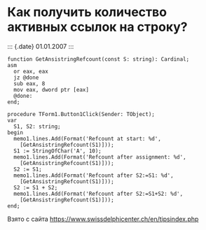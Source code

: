 Как получить количество активных ссылок на строку?
==================================================

::: {.date}
01.01.2007
:::

    function GetAnsistringRefcount(const S: string): Cardinal;
    asm
      or eax, eax
      jz @done
      sub eax, 8
      mov eax, dword ptr [eax]
      @done:
    end;
     
    procedure TForm1.Button1Click(Sender: TObject);
    var
      S1, S2: string;
    begin
      memo1.lines.Add(Format('Refcount at start: %d',
        [GetAnsistringRefcount(S1)]));
      S1 := StringOfChar('A', 10);
      memo1.lines.Add(Format('Refcount after assignment: %d',
        [GetAnsistringRefcount(S1)]));
      S2 := S1;
      memo1.lines.Add(Format('Refcount after S2:=S1: %d',
        [GetAnsistringRefcount(S1)]));
      S2 := S1 + S2;
      memo1.lines.Add(Format('Refcount after S2:=S1+S2: %d',
        [GetAnsistringRefcount(S1)]));
    end;

Взято с сайта <https://www.swissdelphicenter.ch/en/tipsindex.php>
